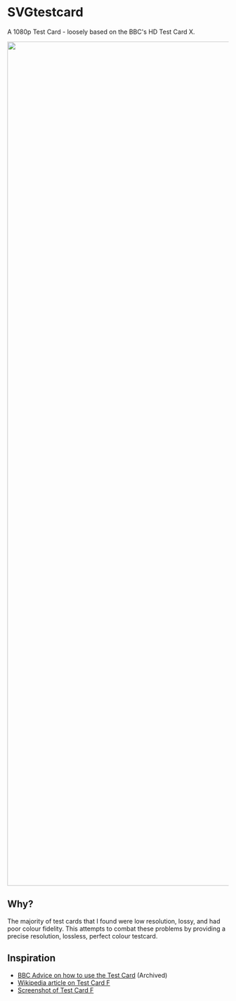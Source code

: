 # SVGtestcard

A 1080p Test Card - loosely based on the BBC's HD Test Card X.

<img src="https://edent.github.io/SVGtestcard/TestCard.svg" width="1920" />

## Why?

The majority of test cards that I found were low resolution, lossy, and had poor colour fidelity. This attempts to combat these problems by providing a precise resolution, lossless, perfect colour testcard.

## Inspiration

* [BBC Advice on how to use the Test Card](https://archive.li/A4oCk) (Archived)
* [Wikipedia article on Test Card F](https://en.wikipedia.org/wiki/Test_Card_F)
* [Screenshot of Test Card F](https://i.ytimg.com/vi/QFZHNFxKZ0I/maxresdefault.jpg)
